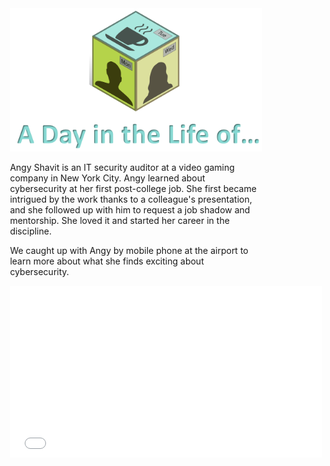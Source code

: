 <figure class="snippetimg" style="margin: 0 auto;width:80%">
  <img src=".guides/img/DILOIntro.PNG">
  
<br>

Angy Shavit is an IT security auditor at a video gaming company in New York City.  Angy learned about cybersecurity at her first post-college job. She first became intrigued by the work thanks to a colleague's presentation, and she followed up with him to request a job shadow and mentorship. She loved it and started her career in the discipline.

We caught up with Angy by mobile phone at the airport to learn more about what she finds exciting about cybersecurity. 
<div>
  <iframe src="//player.vimeo.com/video/222886838" width="500" height="275" frameborder="0" webkitallowfullscreen mozallowfullscreen allowfullscreen></iframe>
</div>

